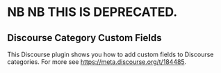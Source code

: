 # NB NB THIS IS DEPRECATED. 


## Discourse Category Custom Fields

This Discourse plugin shows you how to add custom fields to Discourse categories. For more see https://meta.discourse.org/t/184485.